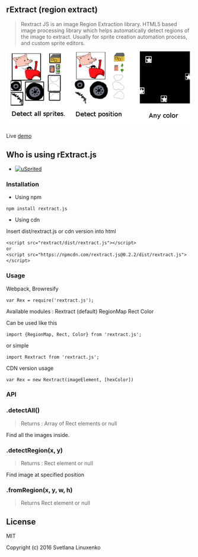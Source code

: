 ## rExtract (region extract)

> Rextract JS is an image Region Extraction library. HTML5 based image processing library which helps automatically detect regions of the image to extract.
> Usually for sprite creation automation process, and custom sprite editors.


[![](https://raw.githubusercontent.com/linuxenko/rextract.js/master/examples/screenshot.png)](http://www.linuxenko.pro/showcase/peter/)

Live [demo](http://codepen.io/linuxenko/pen/xVZgmX)


## Who is using rExtract.js

 * [![uSprited](https://raw.githubusercontent.com/linuxenko/usprited/master/app/screen/image/usprited.png)](https://github.com/linuxenko/usprited)


### Installation

* Using npm

```
npm install rextract.js
```

* Using cdn

Insert dist/rextract.js or cdn version into html

```
<script src="rextract/dist/rextract.js"></script>
or 
<script src="https://npmcdn.com/rextract.js@0.2.2/dist/rextract.js"></script>
```

### Usage

Webpack, Browresify

```
var Rex = require('rextract.js');
```

Available modules :
  Rextract (default)
  RegionMap
  Rect
  Color

Can be used like this

```
import {RegionMap, Rect, Color} from 'rextract.js';
```

or simple

```
import Rextract from 'rextract.js';
```


CDN version usage

```
var Rex = new Rextract(imageElement, [hexColor])
```

### API


### .detectAll()
> Returns : Array of Rect elements or null

Find all the images inside.

### .detectRegion(x, y)
> Returns : Rect element or null

Find image at specified position

### .fromRegion(x, y, w, h)
> Returns Rect element or null

## License 

MIT

Copyright (c) 2016 Svetlana Linuxenko
